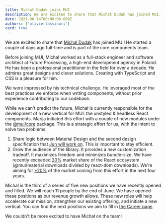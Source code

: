 ```yaml
---
title: Michał Dudak joins MUI
description: We are excited to share that Michał Dudak has joined MUI.
date: 2021-06-14T00:00:00.000Z
authors: ['oliviertassinari']
card: true
---
```


We are excited to share that [Michał Dudak](https://twitter.com/michaldudak) has joined MUI!
He started a couple of days ago full-time and is part of the core components team.

Before joining MUI, Michał worked as a full-stack engineer and software architect at Future Processing, a high-end development agency in Poland.
He has been a professional practitioner in the field for over a decade.
He admires great designs and clever solutions.
Creating with TypeScript and CSS is a pleasure for him.

We were impressed by his technical challenge.
He leveraged most of the best practices we enforce when writing components, without prior experience contributing to our codebase.

While we can't predict the future, Michał is currently responsible for the development of a new vertical for MUI: the unstyled & headless React components.
Marija initiated this effort with a couple of new modules under the [@mui/core](https://unpkg.com/browse/@mui/core@latest/) package.
This is a strategic effort for us, with the intent to solve two problems:

1. Share logic between Material Design and the second design specification that [Jun will work on](/blog/siriwat-kunaporn-joining/). This is important to stay efficient.
2. Grow the audience of the library. It provides a new customization tradeoff. It maximizes freedom and minimizes bundle-size. We have recently exceeded [20%](https://docs.google.com/spreadsheets/d/1l5j3Xjtvm9XZtmb4ulLiWElQaXSlZlyCWT5ONrQMpBo/edit#gid=0) market share of the React ecosystem (@mui/material downloads divided by react-dom downloads). We're aiming for [+20%](https://npm-stat.com/charts.html?package=@angular/core,@angular/material,@angular/cdk) of the market coming from this effort in the next four years.

Michał is the third of a series of five new positions we have recently opened and filled.
We will reach 11 people by the end of June.
We have opened these positions as our revenue growth allows.
These new roles will help accelerate our mission, strengthen our existing offering, and initiate a new vertical.
You can find the next positions we aim to fill in [the Career page](https://mui.com/careers/#future-roles).

We couldn't be more excited to have Michał on the team!
